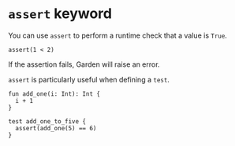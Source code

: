 # `assert` keyword

You can use `assert` to perform a runtime check that a value is
`True`.

```title:"Example 1"
assert(1 < 2)
```

If the assertion fails, Garden will raise an error.

`assert` is particularly useful when defining a `test`.

```title:"Example 2"
fun add_one(i: Int): Int {
  i + 1
}

test add_one_to_five {
  assert(add_one(5) == 6)
}
```

